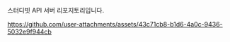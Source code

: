 스터디빗 API 서버 리포지토리입니다.


https://github.com/user-attachments/assets/43c71cb8-b1d6-4a0c-9436-5032e9f944cb

